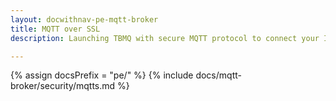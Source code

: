 ```yaml
---
layout: docwithnav-pe-mqtt-broker
title: MQTT over SSL
description: Launching TBMQ with secure MQTT protocol to connect your IoT devices and projects.

---
```


{% assign docsPrefix = "pe/" %}
{% include docs/mqtt-broker/security/mqtts.md %}